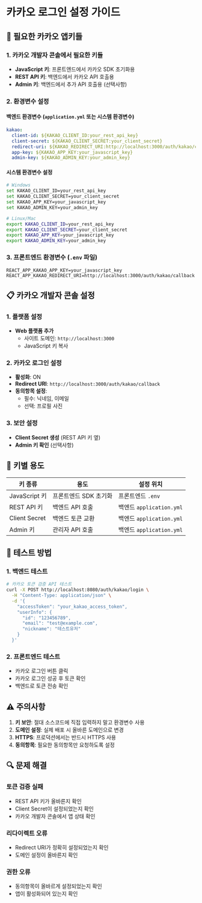 # 카카오 로그인 설정 가이드

## 🔑 **필요한 카카오 앱키들**

### 1. **카카오 개발자 콘솔에서 필요한 키들**

- **JavaScript 키**: 프론트엔드에서 카카오 SDK 초기화용
- **REST API 키**: 백엔드에서 카카오 API 호출용
- **Admin 키**: 백엔드에서 추가 API 호출용 (선택사항)

### 2. **환경변수 설정**

#### **백엔드 환경변수** (`application.yml` 또는 시스템 환경변수)

```yaml
kakao:
  client-id: ${KAKAO_CLIENT_ID:your_rest_api_key}
  client-secret: ${KAKAO_CLIENT_SECRET:your_client_secret}
  redirect-uri: ${KAKAO_REDIRECT_URI:http://localhost:3000/auth/kakao/callback}
  app-key: ${KAKAO_APP_KEY:your_javascript_key}
  admin-key: ${KAKAO_ADMIN_KEY:your_admin_key}
```

#### **시스템 환경변수 설정**

```bash
# Windows
set KAKAO_CLIENT_ID=your_rest_api_key
set KAKAO_CLIENT_SECRET=your_client_secret
set KAKAO_APP_KEY=your_javascript_key
set KAKAO_ADMIN_KEY=your_admin_key

# Linux/Mac
export KAKAO_CLIENT_ID=your_rest_api_key
export KAKAO_CLIENT_SECRET=your_client_secret
export KAKAO_APP_KEY=your_javascript_key
export KAKAO_ADMIN_KEY=your_admin_key
```

### 3. **프론트엔드 환경변수** (`.env` 파일)

```env
REACT_APP_KAKAO_APP_KEY=your_javascript_key
REACT_APP_KAKAO_REDIRECT_URI=http://localhost:3000/auth/kakao/callback
```

## 📋 **카카오 개발자 콘솔 설정**

### 1. **플랫폼 설정**

- **Web 플랫폼 추가**
  - 사이트 도메인: `http://localhost:3000`
  - JavaScript 키 복사

### 2. **카카오 로그인 설정**

- **활성화**: ON
- **Redirect URI**: `http://localhost:3000/auth/kakao/callback`
- **동의항목 설정**:
  - 필수: 닉네임, 이메일
  - 선택: 프로필 사진

### 3. **보안 설정**

- **Client Secret 생성** (REST API 키 옆)
- **Admin 키 확인** (선택사항)

## 🔧 **키별 용도**

| 키 종류       | 용도                  | 설정 위치                |
| ------------- | --------------------- | ------------------------ |
| JavaScript 키 | 프론트엔드 SDK 초기화 | 프론트엔드 `.env`        |
| REST API 키   | 백엔드 API 호출       | 백엔드 `application.yml` |
| Client Secret | 백엔드 토큰 교환      | 백엔드 `application.yml` |
| Admin 키      | 관리자 API 호출       | 백엔드 `application.yml` |

## 🚀 **테스트 방법**

### 1. **백엔드 테스트**

```bash
# 카카오 토큰 검증 API 테스트
curl -X POST http://localhost:8080/auth/kakao/login \
  -H "Content-Type: application/json" \
  -d '{
    "accessToken": "your_kakao_access_token",
    "userInfo": {
      "id": "123456789",
      "email": "test@example.com",
      "nickname": "테스트유저"
    }
  }'
```

### 2. **프론트엔드 테스트**

- 카카오 로그인 버튼 클릭
- 카카오 로그인 성공 후 토큰 확인
- 백엔드로 토큰 전송 확인

## ⚠️ **주의사항**

1. **키 보안**: 절대 소스코드에 직접 입력하지 말고 환경변수 사용
2. **도메인 설정**: 실제 배포 시 올바른 도메인으로 변경
3. **HTTPS**: 프로덕션에서는 반드시 HTTPS 사용
4. **동의항목**: 필요한 동의항목만 요청하도록 설정

## 🔍 **문제 해결**

### **토큰 검증 실패**

- REST API 키가 올바른지 확인
- Client Secret이 설정되었는지 확인
- 카카오 개발자 콘솔에서 앱 상태 확인

### **리다이렉트 오류**

- Redirect URI가 정확히 설정되었는지 확인
- 도메인 설정이 올바른지 확인

### **권한 오류**

- 동의항목이 올바르게 설정되었는지 확인
- 앱이 활성화되어 있는지 확인
